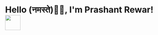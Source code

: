 <h1>Hello (नमस्ते)🙏🏻, I'm Prashant Rewar! <img src="https://media.giphy.com/media/ieJQey6KtzHd0T6noK/giphy.gif" width="50"></h1>
